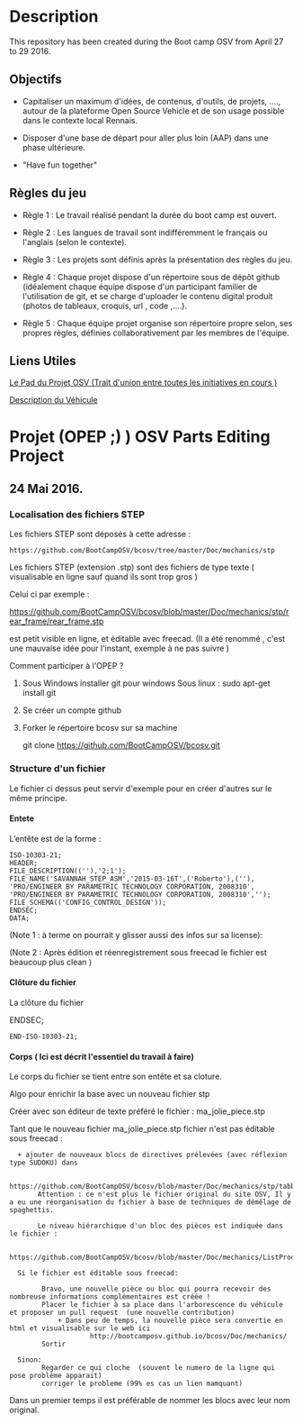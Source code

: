 # Description 

This repository has been created during the Boot camp OSV from April 27 to 29  2016. 



## Objectifs

+ Capitaliser un maximum d'idées, de contenus, d'outils, de projets, ...., autour de la plateforme Open Source Vehicle
et de son usage possible dans le contexte local Rennais.

+ Disposer d'une base de départ pour aller plus loin (AAP) dans une phase ultérieure.

+ "Have fun together" 

## Règles du jeu 

+ Règle 1 : Le travail réalisé pendant la durée du boot camp est ouvert. 

+ Règle 2 : Les langues de travail sont indifféremment le français ou l'anglais (selon le contexte).

+ Règle 3 : Les projets sont définis après la présentation des règles du jeu.

+ Règle 4 : Chaque projet  dispose d'un répertoire sous de dépôt github (idéalement chaque équipe dispose d'un participant familier de l'utilisation de git, et se charge d'uploader le contenu digital produit (photos de tableaux, croquis, url , code ,....).

+ Règle 5 : Chaque équipe projet organise son répertoire propre selon, ses propres règles, définies collaborativement par les membres de l'équipe. 


## Liens Utiles

[Le Pad du Projet OSV (Trait d'union entre toutes les initiatives en cours ) ](https://annuel.framapad.org/p/osv-rennes)

[Description du Véhicule](http://bootcamposv.github.io/bcosv/)



# Projet (OPEP ;) )  OSV Parts Editing Project  

## 24 Mai 2016.

### Localisation des fichiers STEP

Les fichiers STEP sont déposés  à cette adresse  :

    https://github.com/BootCampOSV/bcosv/tree/master/Doc/mechanics/stp

Les fichiers STEP (extension .stp)  sont des fichiers de type texte ( visualisable en ligne sauf quand ils sont trop gros )

Celui ci par exemple :

https://github.com/BootCampOSV/bcosv/blob/master/Doc/mechanics/stp/rear_frame/rear_frame.stp

est petit visible en ligne, et éditable avec freecad. (Il a été renommé , c'est une mauvaise idée pour l'instant, exemple à ne pas suivre )


Comment participer à l'OPEP ?

1) Sous Windows installer git pour windows
    Sous linux : sudo apt-get install git
2) Se créer un compte github
3) Forker le répertoire bcosv sur sa machine

    git clone https://github.com/BootCampOSV/bcosv.git



### Structure d'un fichier

Le fichier ci dessus peut servir d'exemple pour en créer d'autres sur le même principe.

#### Entete

L’entête est de la forme :


	ISO-10303-21;
	HEADER;
	FILE_DESCRIPTION((''),'2;1');
	FILE_NAME('SAVANNAH_STEP_ASM','2015-03-16T',('Roberto'),(''),
	'PRO/ENGINEER BY PARAMETRIC TECHNOLOGY CORPORATION, 2008310',
	'PRO/ENGINEER BY PARAMETRIC TECHNOLOGY CORPORATION, 2008310','');
	FILE_SCHEMA(('CONFIG_CONTROL_DESIGN'));
	ENDSEC;
	DATA;

(Note 1 : à terme on pourrait y glisser aussi des infos sur sa license):

(Note 2 : Après édition et réenregistrement sous freecad le fichier est beaucoup plus clean )


#### Clôture du fichier

La clôture du fichier

ENDSEC;

	END-ISO-10303-21;


#### Corps ( Ici  est décrit l'essentiel  du travail à faire)

Le corps du fichier se tient entre son entête et sa cloture.
 
Algo pour enrichir la base avec un nouveau fichier stp

Créer avec son éditeur de texte préféré le fichier : ma_jolie_piece.stp

Tant que le nouveau fichier ma_jolie_piece.stp fichier n'est pas éditable sous freecad :

      + ajouter de nouveaux blocs de directives prélevées (avec réflexion type SUDOKU) dans
 
           https://github.com/BootCampOSV/bcosv/blob/master/Doc/mechanics/stp/tabby2.stp
           Attention : ce n'est plus le fichier original du site OSV, Il y a eu une réorganisation du fichier à base de techniques de démêlage de spaghettis.
          
           Le niveau hiérarchique d'un bloc des pièces est indiquée dans le fichier :
         
           https://github.com/BootCampOSV/bcosv/blob/master/Doc/mechanics/ListProduct.txt

      Si le fichier est éditable sous freecad:

            Bravo, une nouvelle pièce ou bloc qui pourra recevoir des nombreuse informations complémentaires est créée ! 
            Placer le fichier à sa place dans l'arborescence du véhicule et proposer un pull request  (une nouvelle contribution)
                + Dans peu de temps, la nouvelle pièce sera convertie en html et visualisable sur le web ici
                        http://bootcamposv.github.io/bcosv/Doc/mechanics/
            Sortir

      Sinon:
            Regarder ce qui cloche  (souvent le numero de la ligne qui pose problème apparait)
            corriger le probleme (99% es cas un lien mamquant)



Dans un premier temps il est préférable de nommer les blocs avec leur nom original.

